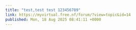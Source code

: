 ```yaml
---
title: "test,test test 123456789"
link: https://myvirtual.free.nf/forum/?view=topic&id=14
published: Mon, 18 Aug 2025 08:41:11 +0000
---
```


